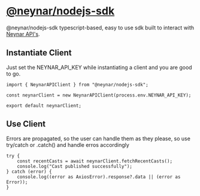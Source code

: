 # [@neynar/nodejs-sdk](https://www.npmjs.com/package/@neynar/nodejs-sdk)

@neynar/nodejs-sdk typescript-based, easy to use sdk built to interact with [Neynar API's](https://docs.neynar.com/).

## Instantiate Client

Just set the NEYNAR_API_KEY while instantiating a client and you are good to go.

```
import { NeynarAPIClient } from "@neynar/nodejs-sdk";

const neynarClient = new NeynarAPIClient(process.env.NEYNAR_API_KEY);

export default neynarClient;
```

## Use Client

Errors are propagated, so the user can handle them as they please, so use try/catch or .catch() and handle erros accordingly

```
try {
    const recentCasts = await neynarClient.fetchRecentCasts();
    console.log("Cast published successfully");
} catch (error) {
    console.log((error as AxiosError).response?.data || (error as Error));
}
```
